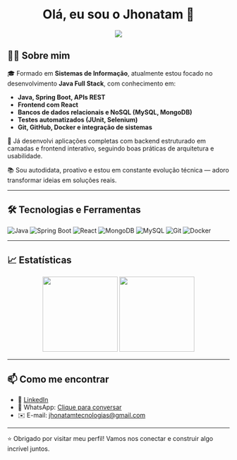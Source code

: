<h1 align="center">Olá, eu sou o Jhonatam 👋</h1>

<p align="center">
  <img src="https://readme-typing-svg.demolab.com/?lines=Desenvolvedor+Java+Full+Stack;Apaixonado+por+tecnologia+e+aprendizado+contínuo;Sempre+em+busca+de+novos+desafios!&center=true&width=500&height=45" />
</p>

## 👨‍💻 Sobre mim

🎓 Formado em **Sistemas de Informação**, atualmente estou focado no desenvolvimento **Java Full Stack**, com conhecimento em:

- **Java, Spring Boot, APIs REST**
- **Frontend com React**
- **Bancos de dados relacionais e NoSQL (MySQL, MongoDB)**
- **Testes automatizados (JUnit, Selenium)**
- **Git, GitHub, Docker e integração de sistemas**

💼 Já desenvolvi aplicações completas com backend estruturado em camadas e frontend interativo, seguindo boas práticas de arquitetura e usabilidade.

📚 Sou autodidata, proativo e estou em constante evolução técnica — adoro transformar ideias em soluções reais.

---

## 🛠️ Tecnologias e Ferramentas

![Java](https://img.shields.io/badge/Java-ED8B00?style=for-the-badge&logo=java&logoColor=white)
![Spring Boot](https://img.shields.io/badge/Spring%20Boot-6DB33F?style=for-the-badge&logo=spring-boot&logoColor=white)
![React](https://img.shields.io/badge/React-20232A?style=for-the-badge&logo=react&logoColor=61DAFB)
![MongoDB](https://img.shields.io/badge/MongoDB-4EA94B?style=for-the-badge&logo=mongodb&logoColor=white)
![MySQL](https://img.shields.io/badge/MySQL-0d6efd?style=for-the-badge&logo=mysql&logoColor=white)
![Git](https://img.shields.io/badge/Git-F05032?style=for-the-badge&logo=git&logoColor=white)
![Docker](https://img.shields.io/badge/Docker-2496ED?style=for-the-badge&logo=docker&logoColor=white)

---

## 📈 Estatísticas

<p align="center">
  <img height="170em" src="https://github-readme-stats.vercel.app/api?username=Jhonatamsoares&show_icons=true&theme=github_dark&include_all_commits=true&count_private=true"/>
  <img height="170em" src="https://github-readme-stats.vercel.app/api/top-langs/?username=Jhonatamsoares&layout=compact&langs_count=7&theme=github_dark"/>
</p>

---

## 📫 Como me encontrar

- 💼 [LinkedIn](https://www.linkedin.com/in/jhonatamsoares/)
- 📱 WhatsApp: [Clique para conversar](https://wa.me/5538998478577)
- ✉️ E-mail: jhonatamtecnologias@gmail.com

---

⭐ Obrigado por visitar meu perfil! Vamos nos conectar e construir algo incrível juntos.
